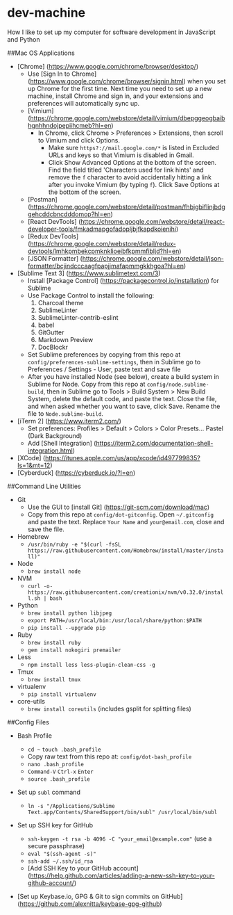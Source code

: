 # dev-machine
How I like to set up my computer for software development in JavaScript and Python

##Mac OS Applications
* [Chrome] (https://www.google.com/chrome/browser/desktop/)
  * Use [Sign In to Chrome] (https://www.google.com/chrome/browser/signin.html) when you set up Chrome for the first time. Next time you need to set up a new machine, install Chrome and sign in, and your extensions and preferences will automatically sync up.
  * [Vimium] (https://chrome.google.com/webstore/detail/vimium/dbepggeogbaibhgnhhndojpepiihcmeb?hl=en)
    * In Chrome, click Chrome > Preferences > Extensions, then scroll to Vimium and click Options.
      * Make sure `https?://mail.google.com/*` is listed in Excluded URLs and keys so that Vimium is disabled in Gmail.
      * Click Show Advanced Options at the bottom of the screen. Find the field titled 'Characters used for link hints' and remove the `f` character to avoid accidentally hitting a link after you invoke Vimium (by typing `f`). Click Save Options at the bottom of the screen.
  * [Postman] (https://chrome.google.com/webstore/detail/postman/fhbjgbiflinjbdggehcddcbncdddomop?hl=en)
  * [React DevTools] (https://chrome.google.com/webstore/detail/react-developer-tools/fmkadmapgofadopljbjfkapdkoienihi)
  * [Redux DevTools] (https://chrome.google.com/webstore/detail/redux-devtools/lmhkpmbekcpmknklioeibfkpmmfibljd?hl=en)
  * [JSON Formatter] (https://chrome.google.com/webstore/detail/json-formatter/bcjindcccaagfpapjjmafapmmgkkhgoa?hl=en)
* [Sublime Text 3] (https://www.sublimetext.com/3)
  * Install [Package Control] (https://packagecontrol.io/installation) for Sublime
  * Use Package Control to install the following:
    1. Charcoal theme
    2. SublimeLinter
    3. SublimeLinter-contrib-eslint
    4. babel
    5. GitGutter
    6. Markdown Preview
    7. DocBlockr
  * Set Sublime preferences by copying from this repo at `config/preferences-sublime-settings`, then in Sublime go to Preferences / Settings - User, paste text and save file
  * After you have installed Node (see below), create a build system in Sublime for Node. Copy from this repo at `config/node.sublime-build`, then in Sublime go to Tools > Build System > New Build System, delete the default code, and paste the text. Close the file, and when asked whether you want to save, click Save. Rename the file to `Node.sublime-build`.
* [iTerm 2] (https://www.iterm2.com/)
  * Set preferences: Profiles > Default > Colors > Color Presets... Pastel (Dark Background)
  * Add [Shell Integration] (https://iterm2.com/documentation-shell-integration.html)
* [XCode] (https://itunes.apple.com/us/app/xcode/id497799835?ls=1&mt=12)
* [Cyberduck] (https://cyberduck.io/?l=en)

##Command Line Utilities
* Git
  * Use the GUI to [install Git] (https://git-scm.com/download/mac)
  * Copy from this repo at `config/dot-gitconfig`. Open `~/.gitconfig` and paste the text. Replace `Your Name` and `your@email.com`, close and save the file.
* Homebrew
  * `/usr/bin/ruby -e "$(curl -fsSL https://raw.githubusercontent.com/Homebrew/install/master/install)"`
* Node
  * `brew install node`
* NVM
  * `curl -o- https://raw.githubusercontent.com/creationix/nvm/v0.32.0/install.sh | bash`
* Python
  * `brew install python libjpeg`
  * `export PATH=/usr/local/bin:/usr/local/share/python:$PATH`
  * `pip install --upgrade pip`
* Ruby
  * `brew install ruby`
  * `gem install nokogiri premailer`
* Less
  * `npm install less less-plugin-clean-css -g`
* Tmux
  * `brew install tmux`
* virtualenv
  * `pip install virtualenv`
* core-utils
  * `brew install coreutils` (includes gsplit for splitting files)

##Config Files

* Bash Profile
  * `cd ~` `touch .bash_profile`
  * Copy raw text from this repo at: `config/dot-bash_profile`
  * `nano .bash_profile`
  * `Command-V` `Ctrl-x` `Enter`
  * `source .bash_profile`

* Set up `subl` command
  * `ln -s "/Applications/Sublime Text.app/Contents/SharedSupport/bin/subl" /usr/local/bin/subl`

* Set up SSH key for GitHub
  * `ssh-keygen -t rsa -b 4096 -C "your_email@example.com"` (use a secure passphrase)
  * `eval "$(ssh-agent -s)"`
  * `ssh-add ~/.ssh/id_rsa`
  * [Add SSH Key to your GitHub account] (https://help.github.com/articles/adding-a-new-ssh-key-to-your-github-account/)

* [Set up Keybase.io, GPG & Git to sign commits on GitHub] (https://github.com/alexnitta/keybase-gpg-github)
